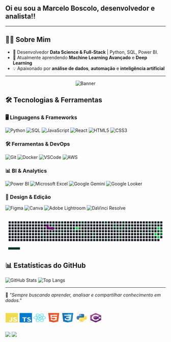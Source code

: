 ## Oi eu sou a Marcelo Boscolo, desenvolvedor e analista!!

---

## 👨‍💻 Sobre Mim
- 💼 Desenvolvedor **Data Science & Full-Stack** | Python, SQL, Power BI. 
- 🌱 Atualmente aprendendo **Machine Learning Avançado** e **Deep Learning**  
- 💡 Apaixonado por **análise de dados**, **automação** e **inteligência artificial**  

---
<div align="center">

![Banner](https://media.giphy.com/media/v1.Y2lkPTc5MGI3NjExOHA4NXVvNzNyYm1mM3JnbnQ5dmRxa2JhZXczYWYzMjhnNjR4Z3JjayZlcD12MV9naWZzX3NlYXJjaCZjdD1n/JUSwkiO1Eh5K43ruN0/giphy.gif)

</div>

## 🛠 Tecnologias & Ferramentas

### 🖥 Linguagens & Frameworks
![Python](https://img.shields.io/badge/Python-3776AB?style=flat&logo=python&logoColor=white)
![SQL](https://img.shields.io/badge/SQL-4479A1?style=flat&logo=mysql&logoColor=white)
![JavaScript](https://img.shields.io/badge/JavaScript-F7DF1E?style=flat&logo=javascript&logoColor=black)
![React](https://img.shields.io/badge/React-20232A?style=flat&logo=react&logoColor=61DAFB)
![HTML5](https://img.shields.io/badge/HTML5-E34F26?style=flat&logo=html5&logoColor=white)
![CSS3](https://img.shields.io/badge/CSS3-1572B6?style=flat&logo=css3&logoColor=white)

### 🛠 Ferramentas & DevOps
![Git](https://img.shields.io/badge/Git-F05032?style=flat&logo=git&logoColor=white)
![Docker](https://img.shields.io/badge/Docker-2496ED?style=flat&logo=docker&logoColor=white)
![VSCode](https://img.shields.io/badge/VS%20Code-007ACC?style=flat&logo=visualstudiocode&logoColor=white)
![AWS](https://img.shields.io/badge/AWS-232F3E?style=flat&logo=amazon-aws&logoColor=white)

### 📊 BI & Analytics
![Power BI](https://img.shields.io/badge/Power%20BI-F2C811?style=flat&logo=power-bi&logoColor=white)
![Microsoft Excel](https://img.shields.io/badge/Microsoft_Excel-217346?style=flat&logo=microsoft-excel&logoColor=white)
![Google Gemini](https://img.shields.io/badge/google%20gemini-8E75B2?style=flat&logo=google%20gemini&logoColor=white)
![Google Looker](https://img.shields.io/badge/Google%20Looker-4285F4?style=flat&logo=looker&logoColor=white)

### 🎨 Design & Edição
![Figma](https://img.shields.io/badge/Figma-%23F24E1E?style=flat&logo=figma&logoColor=white)
![Canva](https://img.shields.io/badge/Canva-%2300C4CC?style=flat&logo=Canva&logoColor=white)
![Adobe Lightroom](https://img.shields.io/badge/Adobe%20Lightroom-31A8FF?style=flat&logo=adobe-lightroom&logoColor=white)
![DaVinci Resolve](https://img.shields.io/badge/DaVinci_Resolve-000000?style=flat&logo=blackmagic-design&logoColor=white)

<div align="center">
  
  <svg viewBox="-16 -32 880 192" width="880" height="192" xmlns="http://www.w3.org/2000/svg"><desc>Generated with https://github.com/Platane/snk</desc><style>:root{--cb:#1b1f230a;--cs:purple;--ce:#161b22;--c0:#161b22;--c1:#01311f;--c2:#034525;--c3:#0f6d31;--c4:#00c647}.c{shape-rendering:geometricPrecision;fill:var(--ce);stroke-width:1px;stroke:var(--cb);animation:none 32900ms linear infinite;width:12px;height:12px}@keyframes c0{41.33%{fill:var(--c2)}41.35%,100%{fill:var(--ce)}}.c.c0{fill:var(--c2);animation-name:c0}@keyframes c1{4.25%{fill:var(--c1)}4.27%,100%{fill:var(--ce)}}.c.c1{fill:var(--c1);animation-name:c1}@keyframes c2{40.72%{fill:var(--c1)}40.74%,100%{fill:var(--ce)}}.c.c2{fill:var(--c1);animation-name:c2}@keyframes c3{4.55%{fill:var(--c1)}4.57%,100%{fill:var(--ce)}}.c.c3{fill:var(--c1);animation-name:c3}@keyframes c4{4.85%{fill:var(--c1)}4.87%,100%{fill:var(--ce)}}.c.c4{fill:var(--c1);animation-name:c4}@keyframes c5{5.16%{fill:var(--c1)}5.18%,100%{fill:var(--ce)}}.c.c5{fill:var(--c1);animation-name:c5}@keyframes c6{43.46%{fill:var(--c2)}43.48%,100%{fill:var(--ce)}}.c.c6{fill:var(--c2);animation-name:c6}@keyframes c7{5.77%{fill:var(--c1)}5.79%,100%{fill:var(--ce)}}.c.c7{fill:var(--c1);animation-name:c7}@keyframes c8{6.07%{fill:var(--c1)}6.09%,100%{fill:var(--ce)}}.c.c8{fill:var(--c1);animation-name:c8}@keyframes c9{6.98%{fill:var(--c1)}7%,100%{fill:var(--ce)}}.c.c9{fill:var(--c1);animation-name:c9}@keyframes ca{6.68%{fill:var(--c1)}6.7%,100%{fill:var(--ce)}}.c.ca{fill:var(--c1);animation-name:ca}@keyframes cb{8.2%{fill:var(--c1)}8.22%,100%{fill:var(--ce)}}.c.cb{fill:var(--c1);animation-name:cb}@keyframes cc{7.89%{fill:var(--c1)}7.91%,100%{fill:var(--ce)}}.c.cc{fill:var(--c1);animation-name:cc}@keyframes cd{7.28%{fill:var(--c1)}7.3%,100%{fill:var(--ce)}}.c.cd{fill:var(--c1);animation-name:cd}@keyframes ce{9.41%{fill:var(--c1)}9.43%,100%{fill:var(--ce)}}.c.ce{fill:var(--c1);animation-name:ce}@keyframes cf{10.02%{fill:var(--c1)}10.04%,100%{fill:var(--ce)}}.c.cf{fill:var(--c1);animation-name:cf}@keyframes cg{46.19%{fill:var(--c2)}46.21%,100%{fill:var(--ce)}}.c.cg{fill:var(--c2);animation-name:cg}@keyframes ch{72.33%{fill:var(--c4)}72.35%,100%{fill:var(--ce)}}.c.ch{fill:var(--c4);animation-name:ch}@keyframes ci{11.24%{fill:var(--c1)}11.26%,100%{fill:var(--ce)}}.c.ci{fill:var(--c1);animation-name:ci}@keyframes cj{72.03%{fill:var(--c3)}72.05%,100%{fill:var(--ce)}}.c.cj{fill:var(--c3);animation-name:cj}@keyframes ck{11.54%{fill:var(--c1)}11.56%,100%{fill:var(--ce)}}.c.ck{fill:var(--c1);animation-name:ck}@keyframes cl{12.76%{fill:var(--c1)}12.78%,100%{fill:var(--ce)}}.c.cl{fill:var(--c1);animation-name:cl}@keyframes cm{48.62%{fill:var(--c2)}48.64%,100%{fill:var(--ce)}}.c.cm{fill:var(--c2);animation-name:cm}@keyframes cn{14.58%{fill:var(--c1)}14.6%,100%{fill:var(--ce)}}.c.cn{fill:var(--c1);animation-name:cn}@keyframes co{15.19%{fill:var(--c1)}15.21%,100%{fill:var(--ce)}}.c.co{fill:var(--c1);animation-name:co}@keyframes cp{51.05%{fill:var(--c2)}51.07%,100%{fill:var(--ce)}}.c.cp{fill:var(--c2);animation-name:cp}@keyframes cq{16.1%{fill:var(--c1)}16.12%,100%{fill:var(--ce)}}.c.cq{fill:var(--c1);animation-name:cq}@keyframes cr{52.27%{fill:var(--c2)}52.29%,100%{fill:var(--ce)}}.c.cr{fill:var(--c2);animation-name:cr}@keyframes cs{17.92%{fill:var(--c1)}17.94%,100%{fill:var(--ce)}}.c.cs{fill:var(--c1);animation-name:cs}@keyframes ct{18.23%{fill:var(--c1)}18.25%,100%{fill:var(--ce)}}.c.ct{fill:var(--c1);animation-name:ct}@keyframes cu{18.53%{fill:var(--c1)}18.55%,100%{fill:var(--ce)}}.c.cu{fill:var(--c1);animation-name:cu}@keyframes cv{53.49%{fill:var(--c2)}53.51%,100%{fill:var(--ce)}}.c.cv{fill:var(--c2);animation-name:cv}@keyframes cw{54.09%{fill:var(--c2)}54.11%,100%{fill:var(--ce)}}.c.cw{fill:var(--c2);animation-name:cw}@keyframes cx{19.44%{fill:var(--c1)}19.46%,100%{fill:var(--ce)}}.c.cx{fill:var(--c1);animation-name:cx}@keyframes cy{19.14%{fill:var(--c1)}19.16%,100%{fill:var(--ce)}}.c.cy{fill:var(--c1);animation-name:cy}@keyframes cz{18.83%{fill:var(--c1)}18.85%,100%{fill:var(--ce)}}.c.cz{fill:var(--c1);animation-name:cz}@keyframes c10{20.66%{fill:var(--c1)}20.68%,100%{fill:var(--ce)}}.c.c10{fill:var(--c1);animation-name:c10}@keyframes c11{20.96%{fill:var(--c1)}20.98%,100%{fill:var(--ce)}}.c.c11{fill:var(--c1);animation-name:c11}@keyframes c12{22.18%{fill:var(--c1)}22.2%,100%{fill:var(--ce)}}.c.c12{fill:var(--c1);animation-name:c12}@keyframes c13{56.83%{fill:var(--c2)}56.85%,100%{fill:var(--ce)}}.c.c13{fill:var(--c2);animation-name:c13}@keyframes c14{58.35%{fill:var(--c2)}58.37%,100%{fill:var(--ce)}}.c.c14{fill:var(--c2);animation-name:c14}@keyframes c15{23.09%{fill:var(--c1)}23.11%,100%{fill:var(--ce)}}.c.c15{fill:var(--c1);animation-name:c15}@keyframes c16{23.39%{fill:var(--c1)}23.41%,100%{fill:var(--ce)}}.c.c16{fill:var(--c1);animation-name:c16}@keyframes c17{81.15%{fill:var(--c4)}81.17%,100%{fill:var(--ce)}}.c.c17{fill:var(--c4);animation-name:c17}@keyframes c18{24.31%{fill:var(--c1)}24.33%,100%{fill:var(--ce)}}.c.c18{fill:var(--c1);animation-name:c18}@keyframes c19{27.04%{fill:var(--c1)}27.06%,100%{fill:var(--ce)}}.c.c19{fill:var(--c1);animation-name:c19}@keyframes c1a{83.27%{fill:var(--c4)}83.29%,100%{fill:var(--ce)}}.c.c1a{fill:var(--c4);animation-name:c1a}@keyframes c1b{62.3%{fill:var(--c2)}62.32%,100%{fill:var(--ce)}}.c.c1b{fill:var(--c2);animation-name:c1b}@keyframes c1c{62.6%{fill:var(--c2)}62.62%,100%{fill:var(--ce)}}.c.c1c{fill:var(--c2);animation-name:c1c}@keyframes c1d{81.75%{fill:var(--c4)}81.77%,100%{fill:var(--ce)}}.c.c1d{fill:var(--c4);animation-name:c1d}@keyframes c1e{59.87%{fill:var(--c2)}59.89%,100%{fill:var(--ce)}}.c.c1e{fill:var(--c2);animation-name:c1e}@keyframes c1f{63.21%{fill:var(--c3)}63.23%,100%{fill:var(--ce)}}.c.c1f{fill:var(--c3);animation-name:c1f}@keyframes c1g{62.91%{fill:var(--c3)}62.93%,100%{fill:var(--ce)}}.c.c1g{fill:var(--c3);animation-name:c1g}.u{transform-origin:0 0;transform:scale(0,1);animation:none linear 32900ms infinite}@keyframes u0{4.25%{transform:scale(0.000,1)}4.27%,4.55%{transform:scale(0.030,1)}4.57%,4.85%{transform:scale(0.061,1)}4.87%,5.16%{transform:scale(0.091,1)}5.18%,5.77%{transform:scale(0.121,1)}5.79%,6.07%{transform:scale(0.152,1)}6.09%,6.68%{transform:scale(0.182,1)}6.7%,6.98%{transform:scale(0.212,1)}7%,7.28%{transform:scale(0.242,1)}7.3%,7.89%{transform:scale(0.273,1)}7.91%,8.2%{transform:scale(0.303,1)}8.22%,9.41%{transform:scale(0.333,1)}9.43%,10.02%{transform:scale(0.364,1)}10.04%,11.24%{transform:scale(0.394,1)}11.26%,11.54%{transform:scale(0.424,1)}11.56%,12.76%{transform:scale(0.455,1)}12.78%,14.58%{transform:scale(0.485,1)}14.6%,15.19%{transform:scale(0.515,1)}15.21%,16.1%{transform:scale(0.545,1)}16.12%,17.92%{transform:scale(0.576,1)}17.94%,18.23%{transform:scale(0.606,1)}18.25%,18.53%{transform:scale(0.636,1)}18.55%,18.83%{transform:scale(0.667,1)}18.85%,19.14%{transform:scale(0.697,1)}19.16%,19.44%{transform:scale(0.727,1)}19.46%,20.66%{transform:scale(0.758,1)}20.68%,20.96%{transform:scale(0.788,1)}20.98%,22.18%{transform:scale(0.818,1)}22.2%,23.09%{transform:scale(0.848,1)}23.11%,23.39%{transform:scale(0.879,1)}23.41%,24.31%{transform:scale(0.909,1)}24.33%,27.04%{transform:scale(0.939,1)}27.06%,40.72%{transform:scale(0.970,1)}40.74%,100%{transform:scale(1.000,1)}}.u.u0{fill:var(--c1);animation-name:u0;transform-origin:0.0px 0}@keyframes u1{41.33%{transform:scale(0.000,1)}41.35%,43.46%{transform:scale(0.077,1)}43.48%,46.19%{transform:scale(0.154,1)}46.21%,48.62%{transform:scale(0.231,1)}48.64%,51.05%{transform:scale(0.308,1)}51.07%,52.27%{transform:scale(0.385,1)}52.29%,53.49%{transform:scale(0.462,1)}53.51%,54.09%{transform:scale(0.538,1)}54.11%,56.83%{transform:scale(0.615,1)}56.85%,58.35%{transform:scale(0.692,1)}58.37%,59.87%{transform:scale(0.769,1)}59.89%,62.3%{transform:scale(0.846,1)}62.32%,62.6%{transform:scale(0.923,1)}62.62%,100%{transform:scale(1.000,1)}}.u.u1{fill:var(--c2);animation-name:u1;transform-origin:528.0px 0}@keyframes u2{62.91%{transform:scale(0.000,1)}62.93%,63.21%{transform:scale(0.333,1)}63.23%,72.03%{transform:scale(0.667,1)}72.05%,100%{transform:scale(1.000,1)}}.u.u2{fill:var(--c3);animation-name:u2;transform-origin:736.0px 0}@keyframes u3{72.33%{transform:scale(0.000,1)}72.35%,81.15%{transform:scale(0.250,1)}81.17%,81.75%{transform:scale(0.500,1)}81.77%,83.27%{transform:scale(0.750,1)}83.29%,100%{transform:scale(1.000,1)}}.u.u3{fill:var(--c4);animation-name:u3;transform-origin:784.0px 0}.s{shape-rendering:geometricPrecision;fill:var(--cs);animation:none linear 32900ms infinite}@keyframes s0{0%,99.7%{transform:translate(0px,-16px)}0.3%{transform:translate(0px,0px)}3.95%{transform:translate(192px,0px)}4.26%{transform:translate(192px,16px)}4.56%{transform:translate(208px,16px)}4.86%{transform:translate(208px,32px)}5.47%{transform:translate(240px,32px)}6.08%,42.55%{transform:translate(240px,64px)}6.69%{transform:translate(272px,64px)}6.99%{transform:translate(272px,48px)}7.29%{transform:translate(288px,48px)}8.21%{transform:translate(288px,0px)}8.81%{transform:translate(320px,0px)}9.42%{transform:translate(320px,32px)}10.03%{transform:translate(352px,32px)}10.33%,45.59%{transform:translate(352px,16px)}10.94%{transform:translate(384px,16px)}11.25%{transform:translate(384px,0px)}11.55%{transform:translate(400px,0px)}12.77%{transform:translate(400px,64px)}13.68%{transform:translate(448px,64px)}13.98%{transform:translate(448px,80px)}14.29%{transform:translate(464px,80px)}14.59%{transform:translate(464px,96px)}16.72%{transform:translate(576px,96px)}17.93%{transform:translate(576px,32px)}18.84%{transform:translate(624px,32px)}19.45%{transform:translate(624px,0px)}20.06%{transform:translate(656px,0px)}20.67%{transform:translate(656px,32px)}21.88%{transform:translate(720px,32px)}22.19%{transform:translate(720px,48px)}23.4%,25.84%{transform:translate(784px,48px)}24.01%{transform:translate(784px,80px)}24.32%{transform:translate(800px,80px)}24.62%{transform:translate(800px,96px)}24.92%{transform:translate(784px,96px)}26.14%,62.01%,63.83%,80.85%{transform:translate(800px,48px)}26.75%,61.4%{transform:translate(800px,16px)}27.05%{transform:translate(816px,16px)}27.36%{transform:translate(816px,0px)}32.52%{transform:translate(544px,0px)}32.83%{transform:translate(544px,16px)}38.3%{transform:translate(256px,16px)}38.6%{transform:translate(256px,32px)}39.82%{transform:translate(192px,32px)}40.73%{transform:translate(192px,80px)}41.03%{transform:translate(176px,80px)}41.34%{transform:translate(176px,64px)}43.47%{transform:translate(240px,16px)}46.2%{transform:translate(352px,48px)}48.33%{transform:translate(464px,48px)}48.63%{transform:translate(464px,64px)}49.85%{transform:translate(528px,64px)}51.06%{transform:translate(528px,0px)}51.98%{transform:translate(576px,0px)}52.28%{transform:translate(576px,16px)}52.89%{transform:translate(608px,16px)}54.1%{transform:translate(608px,80px)}56.53%{transform:translate(736px,80px)}56.84%{transform:translate(736px,64px)}57.45%{transform:translate(768px,64px)}58.36%{transform:translate(768px,16px)}59.57%{transform:translate(832px,16px)}59.88%,82.98%{transform:translate(832px,32px)}60.18%{transform:translate(848px,32px)}60.49%{transform:translate(848px,16px)}62.31%{transform:translate(816px,48px)}62.61%,81.46%{transform:translate(816px,64px)}62.92%{transform:translate(832px,64px)}63.22%{transform:translate(832px,48px)}64.13%{transform:translate(800px,32px)}72.34%{transform:translate(368px,32px)}72.64%{transform:translate(368px,48px)}81.16%{transform:translate(800px,64px)}81.76%{transform:translate(816px,80px)}82.07%{transform:translate(832px,80px)}97.57%{transform:translate(64px,32px)}97.87%{transform:translate(64px,16px)}98.18%{transform:translate(48px,16px)}98.78%{transform:translate(48px,-16px)}}.s.s0{transform:translate(0px,-16px);animation-name:s0}@keyframes s1{0%,99.7%{transform:translate(16px,-16px)}0.3%{transform:translate(0px,-16px)}0.61%{transform:translate(0px,0px)}4.26%{transform:translate(192px,0px)}4.56%{transform:translate(192px,16px)}4.86%{transform:translate(208px,16px)}5.17%{transform:translate(208px,32px)}5.78%{transform:translate(240px,32px)}6.38%,42.86%{transform:translate(240px,64px)}6.99%{transform:translate(272px,64px)}7.29%{transform:translate(272px,48px)}7.6%{transform:translate(288px,48px)}8.51%{transform:translate(288px,0px)}9.12%{transform:translate(320px,0px)}9.73%{transform:translate(320px,32px)}10.33%{transform:translate(352px,32px)}10.64%,45.9%{transform:translate(352px,16px)}11.25%{transform:translate(384px,16px)}11.55%{transform:translate(384px,0px)}11.85%{transform:translate(400px,0px)}13.07%{transform:translate(400px,64px)}13.98%{transform:translate(448px,64px)}14.29%{transform:translate(448px,80px)}14.59%{transform:translate(464px,80px)}14.89%{transform:translate(464px,96px)}17.02%{transform:translate(576px,96px)}18.24%{transform:translate(576px,32px)}19.15%{transform:translate(624px,32px)}19.76%{transform:translate(624px,0px)}20.36%{transform:translate(656px,0px)}20.97%{transform:translate(656px,32px)}22.19%{transform:translate(720px,32px)}22.49%{transform:translate(720px,48px)}23.71%,26.14%{transform:translate(784px,48px)}24.32%{transform:translate(784px,80px)}24.62%{transform:translate(800px,80px)}24.92%{transform:translate(800px,96px)}25.23%{transform:translate(784px,96px)}26.44%,62.31%,64.13%,81.16%{transform:translate(800px,48px)}27.05%,61.7%{transform:translate(800px,16px)}27.36%{transform:translate(816px,16px)}27.66%{transform:translate(816px,0px)}32.83%{transform:translate(544px,0px)}33.13%{transform:translate(544px,16px)}38.6%{transform:translate(256px,16px)}38.91%{transform:translate(256px,32px)}40.12%{transform:translate(192px,32px)}41.03%{transform:translate(192px,80px)}41.34%{transform:translate(176px,80px)}41.64%{transform:translate(176px,64px)}43.77%{transform:translate(240px,16px)}46.5%{transform:translate(352px,48px)}48.63%{transform:translate(464px,48px)}48.94%{transform:translate(464px,64px)}50.15%{transform:translate(528px,64px)}51.37%{transform:translate(528px,0px)}52.28%{transform:translate(576px,0px)}52.58%{transform:translate(576px,16px)}53.19%{transform:translate(608px,16px)}54.41%{transform:translate(608px,80px)}56.84%{transform:translate(736px,80px)}57.14%{transform:translate(736px,64px)}57.75%{transform:translate(768px,64px)}58.66%{transform:translate(768px,16px)}59.88%{transform:translate(832px,16px)}60.18%,83.28%{transform:translate(832px,32px)}60.49%{transform:translate(848px,32px)}60.79%{transform:translate(848px,16px)}62.61%{transform:translate(816px,48px)}62.92%,81.76%{transform:translate(816px,64px)}63.22%{transform:translate(832px,64px)}63.53%{transform:translate(832px,48px)}64.44%{transform:translate(800px,32px)}72.64%{transform:translate(368px,32px)}72.95%{transform:translate(368px,48px)}81.46%{transform:translate(800px,64px)}82.07%{transform:translate(816px,80px)}82.37%{transform:translate(832px,80px)}97.87%{transform:translate(64px,32px)}98.18%{transform:translate(64px,16px)}98.48%{transform:translate(48px,16px)}99.09%{transform:translate(48px,-16px)}}.s.s1{transform:translate(16px,-16px);animation-name:s1}@keyframes s2{0%,99.7%{transform:translate(32px,-16px)}0.61%{transform:translate(0px,-16px)}0.91%{transform:translate(0px,0px)}4.56%{transform:translate(192px,0px)}4.86%{transform:translate(192px,16px)}5.17%{transform:translate(208px,16px)}5.47%{transform:translate(208px,32px)}6.08%{transform:translate(240px,32px)}6.69%,43.16%{transform:translate(240px,64px)}7.29%{transform:translate(272px,64px)}7.6%{transform:translate(272px,48px)}7.9%{transform:translate(288px,48px)}8.81%{transform:translate(288px,0px)}9.42%{transform:translate(320px,0px)}10.03%{transform:translate(320px,32px)}10.64%{transform:translate(352px,32px)}10.94%,46.2%{transform:translate(352px,16px)}11.55%{transform:translate(384px,16px)}11.85%{transform:translate(384px,0px)}12.16%{transform:translate(400px,0px)}13.37%{transform:translate(400px,64px)}14.29%{transform:translate(448px,64px)}14.59%{transform:translate(448px,80px)}14.89%{transform:translate(464px,80px)}15.2%{transform:translate(464px,96px)}17.33%{transform:translate(576px,96px)}18.54%{transform:translate(576px,32px)}19.45%{transform:translate(624px,32px)}20.06%{transform:translate(624px,0px)}20.67%{transform:translate(656px,0px)}21.28%{transform:translate(656px,32px)}22.49%{transform:translate(720px,32px)}22.8%{transform:translate(720px,48px)}24.01%,26.44%{transform:translate(784px,48px)}24.62%{transform:translate(784px,80px)}24.92%{transform:translate(800px,80px)}25.23%{transform:translate(800px,96px)}25.53%{transform:translate(784px,96px)}26.75%,62.61%,64.44%,81.46%{transform:translate(800px,48px)}27.36%,62.01%{transform:translate(800px,16px)}27.66%{transform:translate(816px,16px)}27.96%{transform:translate(816px,0px)}33.13%{transform:translate(544px,0px)}33.43%{transform:translate(544px,16px)}38.91%{transform:translate(256px,16px)}39.21%{transform:translate(256px,32px)}40.43%{transform:translate(192px,32px)}41.34%{transform:translate(192px,80px)}41.64%{transform:translate(176px,80px)}41.95%{transform:translate(176px,64px)}44.07%{transform:translate(240px,16px)}46.81%{transform:translate(352px,48px)}48.94%{transform:translate(464px,48px)}49.24%{transform:translate(464px,64px)}50.46%{transform:translate(528px,64px)}51.67%{transform:translate(528px,0px)}52.58%{transform:translate(576px,0px)}52.89%{transform:translate(576px,16px)}53.5%{transform:translate(608px,16px)}54.71%{transform:translate(608px,80px)}57.14%{transform:translate(736px,80px)}57.45%{transform:translate(736px,64px)}58.05%{transform:translate(768px,64px)}58.97%{transform:translate(768px,16px)}60.18%{transform:translate(832px,16px)}60.49%,83.59%{transform:translate(832px,32px)}60.79%{transform:translate(848px,32px)}61.09%{transform:translate(848px,16px)}62.92%{transform:translate(816px,48px)}63.22%,82.07%{transform:translate(816px,64px)}63.53%{transform:translate(832px,64px)}63.83%{transform:translate(832px,48px)}64.74%{transform:translate(800px,32px)}72.95%{transform:translate(368px,32px)}73.25%{transform:translate(368px,48px)}81.76%{transform:translate(800px,64px)}82.37%{transform:translate(816px,80px)}82.67%{transform:translate(832px,80px)}98.18%{transform:translate(64px,32px)}98.48%{transform:translate(64px,16px)}98.78%{transform:translate(48px,16px)}99.39%{transform:translate(48px,-16px)}}.s.s2{transform:translate(32px,-16px);animation-name:s2}@keyframes s3{0%,99.7%{transform:translate(48px,-16px)}0.91%{transform:translate(0px,-16px)}1.22%{transform:translate(0px,0px)}4.86%{transform:translate(192px,0px)}5.17%{transform:translate(192px,16px)}5.47%{transform:translate(208px,16px)}5.78%{transform:translate(208px,32px)}6.38%{transform:translate(240px,32px)}6.99%,43.47%{transform:translate(240px,64px)}7.6%{transform:translate(272px,64px)}7.9%{transform:translate(272px,48px)}8.21%{transform:translate(288px,48px)}9.12%{transform:translate(288px,0px)}9.73%{transform:translate(320px,0px)}10.33%{transform:translate(320px,32px)}10.94%{transform:translate(352px,32px)}11.25%,46.5%{transform:translate(352px,16px)}11.85%{transform:translate(384px,16px)}12.16%{transform:translate(384px,0px)}12.46%{transform:translate(400px,0px)}13.68%{transform:translate(400px,64px)}14.59%{transform:translate(448px,64px)}14.89%{transform:translate(448px,80px)}15.2%{transform:translate(464px,80px)}15.5%{transform:translate(464px,96px)}17.63%{transform:translate(576px,96px)}18.84%{transform:translate(576px,32px)}19.76%{transform:translate(624px,32px)}20.36%{transform:translate(624px,0px)}20.97%{transform:translate(656px,0px)}21.58%{transform:translate(656px,32px)}22.8%{transform:translate(720px,32px)}23.1%{transform:translate(720px,48px)}24.32%,26.75%{transform:translate(784px,48px)}24.92%{transform:translate(784px,80px)}25.23%{transform:translate(800px,80px)}25.53%{transform:translate(800px,96px)}25.84%{transform:translate(784px,96px)}27.05%,62.92%,64.74%,81.76%{transform:translate(800px,48px)}27.66%,62.31%{transform:translate(800px,16px)}27.96%{transform:translate(816px,16px)}28.27%{transform:translate(816px,0px)}33.43%{transform:translate(544px,0px)}33.74%{transform:translate(544px,16px)}39.21%{transform:translate(256px,16px)}39.51%{transform:translate(256px,32px)}40.73%{transform:translate(192px,32px)}41.64%{transform:translate(192px,80px)}41.95%{transform:translate(176px,80px)}42.25%{transform:translate(176px,64px)}44.38%{transform:translate(240px,16px)}47.11%{transform:translate(352px,48px)}49.24%{transform:translate(464px,48px)}49.54%{transform:translate(464px,64px)}50.76%{transform:translate(528px,64px)}51.98%{transform:translate(528px,0px)}52.89%{transform:translate(576px,0px)}53.19%{transform:translate(576px,16px)}53.8%{transform:translate(608px,16px)}55.02%{transform:translate(608px,80px)}57.45%{transform:translate(736px,80px)}57.75%{transform:translate(736px,64px)}58.36%{transform:translate(768px,64px)}59.27%{transform:translate(768px,16px)}60.49%{transform:translate(832px,16px)}60.79%,83.89%{transform:translate(832px,32px)}61.09%{transform:translate(848px,32px)}61.4%{transform:translate(848px,16px)}63.22%{transform:translate(816px,48px)}63.53%,82.37%{transform:translate(816px,64px)}63.83%{transform:translate(832px,64px)}64.13%{transform:translate(832px,48px)}65.05%{transform:translate(800px,32px)}73.25%{transform:translate(368px,32px)}73.56%{transform:translate(368px,48px)}82.07%{transform:translate(800px,64px)}82.67%{transform:translate(816px,80px)}82.98%{transform:translate(832px,80px)}98.48%{transform:translate(64px,32px)}98.78%{transform:translate(64px,16px)}99.09%{transform:translate(48px,16px)}}.s.s3{transform:translate(48px,-16px);animation-name:s3}</style><rect class="c" x="2" y="2" rx="2" ry="2"/><rect class="c" x="2" y="18" rx="2" ry="2"/><rect class="c" x="2" y="34" rx="2" ry="2"/><rect class="c" x="2" y="50" rx="2" ry="2"/><rect class="c" x="2" y="66" rx="2" ry="2"/><rect class="c" x="2" y="82" rx="2" ry="2"/><rect class="c" x="2" y="98" rx="2" ry="2"/><rect class="c" x="18" y="2" rx="2" ry="2"/><rect class="c" x="18" y="18" rx="2" ry="2"/><rect class="c" x="18" y="34" rx="2" ry="2"/><rect class="c" x="18" y="50" rx="2" ry="2"/><rect class="c" x="18" y="66" rx="2" ry="2"/><rect class="c" x="18" y="82" rx="2" ry="2"/><rect class="c" x="18" y="98" rx="2" ry="2"/><rect class="c" x="34" y="2" rx="2" ry="2"/><rect class="c" x="34" y="18" rx="2" ry="2"/><rect class="c" x="34" y="34" rx="2" ry="2"/><rect class="c" x="34" y="50" rx="2" ry="2"/><rect class="c" x="34" y="66" rx="2" ry="2"/><rect class="c" x="34" y="82" rx="2" ry="2"/><rect class="c" x="34" y="98" rx="2" ry="2"/><rect class="c" x="50" y="2" rx="2" ry="2"/><rect class="c" x="50" y="18" rx="2" ry="2"/><rect class="c" x="50" y="34" rx="2" ry="2"/><rect class="c" x="50" y="50" rx="2" ry="2"/><rect class="c" x="50" y="66" rx="2" ry="2"/><rect class="c" x="50" y="82" rx="2" ry="2"/><rect class="c" x="50" y="98" rx="2" ry="2"/><rect class="c" x="66" y="2" rx="2" ry="2"/><rect class="c" x="66" y="18" rx="2" ry="2"/><rect class="c" x="66" y="34" rx="2" ry="2"/><rect class="c" x="66" y="50" rx="2" ry="2"/><rect class="c" x="66" y="66" rx="2" ry="2"/><rect class="c" x="66" y="82" rx="2" ry="2"/><rect class="c" x="66" y="98" rx="2" ry="2"/><rect class="c" x="82" y="2" rx="2" ry="2"/><rect class="c" x="82" y="18" rx="2" ry="2"/><rect class="c" x="82" y="34" rx="2" ry="2"/><rect class="c" x="82" y="50" rx="2" ry="2"/><rect class="c" x="82" y="66" rx="2" ry="2"/><rect class="c" x="82" y="82" rx="2" ry="2"/><rect class="c" x="82" y="98" rx="2" ry="2"/><rect class="c" x="98" y="2" rx="2" ry="2"/><rect class="c" x="98" y="18" rx="2" ry="2"/><rect class="c" x="98" y="34" rx="2" ry="2"/><rect class="c" x="98" y="50" rx="2" ry="2"/><rect class="c" x="98" y="66" rx="2" ry="2"/><rect class="c" x="98" y="82" rx="2" ry="2"/><rect class="c" x="98" y="98" rx="2" ry="2"/><rect class="c" x="114" y="2" rx="2" ry="2"/><rect class="c" x="114" y="18" rx="2" ry="2"/><rect class="c" x="114" y="34" rx="2" ry="2"/><rect class="c" x="114" y="50" rx="2" ry="2"/><rect class="c" x="114" y="66" rx="2" ry="2"/><rect class="c" x="114" y="82" rx="2" ry="2"/><rect class="c" x="114" y="98" rx="2" ry="2"/><rect class="c" x="130" y="2" rx="2" ry="2"/><rect class="c" x="130" y="18" rx="2" ry="2"/><rect class="c" x="130" y="34" rx="2" ry="2"/><rect class="c" x="130" y="50" rx="2" ry="2"/><rect class="c" x="130" y="66" rx="2" ry="2"/><rect class="c" x="130" y="82" rx="2" ry="2"/><rect class="c" x="130" y="98" rx="2" ry="2"/><rect class="c" x="146" y="2" rx="2" ry="2"/><rect class="c" x="146" y="18" rx="2" ry="2"/><rect class="c" x="146" y="34" rx="2" ry="2"/><rect class="c" x="146" y="50" rx="2" ry="2"/><rect class="c" x="146" y="66" rx="2" ry="2"/><rect class="c" x="146" y="82" rx="2" ry="2"/><rect class="c" x="146" y="98" rx="2" ry="2"/><rect class="c" x="162" y="2" rx="2" ry="2"/><rect class="c" x="162" y="18" rx="2" ry="2"/><rect class="c" x="162" y="34" rx="2" ry="2"/><rect class="c" x="162" y="50" rx="2" ry="2"/><rect class="c" x="162" y="66" rx="2" ry="2"/><rect class="c" x="162" y="82" rx="2" ry="2"/><rect class="c" x="162" y="98" rx="2" ry="2"/><rect class="c" x="178" y="2" rx="2" ry="2"/><rect class="c" x="178" y="18" rx="2" ry="2"/><rect class="c" x="178" y="34" rx="2" ry="2"/><rect class="c" x="178" y="50" rx="2" ry="2"/><rect class="c c0" x="178" y="66" rx="2" ry="2"/><rect class="c" x="178" y="82" rx="2" ry="2"/><rect class="c" x="178" y="98" rx="2" ry="2"/><rect class="c" x="194" y="2" rx="2" ry="2"/><rect class="c c1" x="194" y="18" rx="2" ry="2"/><rect class="c" x="194" y="34" rx="2" ry="2"/><rect class="c" x="194" y="50" rx="2" ry="2"/><rect class="c" x="194" y="66" rx="2" ry="2"/><rect class="c c2" x="194" y="82" rx="2" ry="2"/><rect class="c" x="194" y="98" rx="2" ry="2"/><rect class="c" x="210" y="2" rx="2" ry="2"/><rect class="c c3" x="210" y="18" rx="2" ry="2"/><rect class="c c4" x="210" y="34" rx="2" ry="2"/><rect class="c" x="210" y="50" rx="2" ry="2"/><rect class="c" x="210" y="66" rx="2" ry="2"/><rect class="c" x="210" y="82" rx="2" ry="2"/><rect class="c" x="210" y="98" rx="2" ry="2"/><rect class="c" x="226" y="2" rx="2" ry="2"/><rect class="c" x="226" y="18" rx="2" ry="2"/><rect class="c c5" x="226" y="34" rx="2" ry="2"/><rect class="c" x="226" y="50" rx="2" ry="2"/><rect class="c" x="226" y="66" rx="2" ry="2"/><rect class="c" x="226" y="82" rx="2" ry="2"/><rect class="c" x="226" y="98" rx="2" ry="2"/><rect class="c" x="242" y="2" rx="2" ry="2"/><rect class="c c6" x="242" y="18" rx="2" ry="2"/><rect class="c" x="242" y="34" rx="2" ry="2"/><rect class="c c7" x="242" y="50" rx="2" ry="2"/><rect class="c c8" x="242" y="66" rx="2" ry="2"/><rect class="c" x="242" y="82" rx="2" ry="2"/><rect class="c" x="242" y="98" rx="2" ry="2"/><rect class="c" x="258" y="2" rx="2" ry="2"/><rect class="c" x="258" y="18" rx="2" ry="2"/><rect class="c" x="258" y="34" rx="2" ry="2"/><rect class="c" x="258" y="50" rx="2" ry="2"/><rect class="c" x="258" y="66" rx="2" ry="2"/><rect class="c" x="258" y="82" rx="2" ry="2"/><rect class="c" x="258" y="98" rx="2" ry="2"/><rect class="c" x="274" y="2" rx="2" ry="2"/><rect class="c" x="274" y="18" rx="2" ry="2"/><rect class="c" x="274" y="34" rx="2" ry="2"/><rect class="c c9" x="274" y="50" rx="2" ry="2"/><rect class="c ca" x="274" y="66" rx="2" ry="2"/><rect class="c" x="274" y="82" rx="2" ry="2"/><rect class="c" x="274" y="98" rx="2" ry="2"/><rect class="c cb" x="290" y="2" rx="2" ry="2"/><rect class="c cc" x="290" y="18" rx="2" ry="2"/><rect class="c" x="290" y="34" rx="2" ry="2"/><rect class="c cd" x="290" y="50" rx="2" ry="2"/><rect class="c" x="290" y="66" rx="2" ry="2"/><rect class="c" x="290" y="82" rx="2" ry="2"/><rect class="c" x="290" y="98" rx="2" ry="2"/><rect class="c" x="306" y="2" rx="2" ry="2"/><rect class="c" x="306" y="18" rx="2" ry="2"/><rect class="c" x="306" y="34" rx="2" ry="2"/><rect class="c" x="306" y="50" rx="2" ry="2"/><rect class="c" x="306" y="66" rx="2" ry="2"/><rect class="c" x="306" y="82" rx="2" ry="2"/><rect class="c" x="306" y="98" rx="2" ry="2"/><rect class="c" x="322" y="2" rx="2" ry="2"/><rect class="c" x="322" y="18" rx="2" ry="2"/><rect class="c ce" x="322" y="34" rx="2" ry="2"/><rect class="c" x="322" y="50" rx="2" ry="2"/><rect class="c" x="322" y="66" rx="2" ry="2"/><rect class="c" x="322" y="82" rx="2" ry="2"/><rect class="c" x="322" y="98" rx="2" ry="2"/><rect class="c" x="338" y="2" rx="2" ry="2"/><rect class="c" x="338" y="18" rx="2" ry="2"/><rect class="c" x="338" y="34" rx="2" ry="2"/><rect class="c" x="338" y="50" rx="2" ry="2"/><rect class="c" x="338" y="66" rx="2" ry="2"/><rect class="c" x="338" y="82" rx="2" ry="2"/><rect class="c" x="338" y="98" rx="2" ry="2"/><rect class="c" x="354" y="2" rx="2" ry="2"/><rect class="c" x="354" y="18" rx="2" ry="2"/><rect class="c cf" x="354" y="34" rx="2" ry="2"/><rect class="c cg" x="354" y="50" rx="2" ry="2"/><rect class="c" x="354" y="66" rx="2" ry="2"/><rect class="c" x="354" y="82" rx="2" ry="2"/><rect class="c" x="354" y="98" rx="2" ry="2"/><rect class="c" x="370" y="2" rx="2" ry="2"/><rect class="c" x="370" y="18" rx="2" ry="2"/><rect class="c ch" x="370" y="34" rx="2" ry="2"/><rect class="c" x="370" y="50" rx="2" ry="2"/><rect class="c" x="370" y="66" rx="2" ry="2"/><rect class="c" x="370" y="82" rx="2" ry="2"/><rect class="c" x="370" y="98" rx="2" ry="2"/><rect class="c ci" x="386" y="2" rx="2" ry="2"/><rect class="c" x="386" y="18" rx="2" ry="2"/><rect class="c cj" x="386" y="34" rx="2" ry="2"/><rect class="c" x="386" y="50" rx="2" ry="2"/><rect class="c" x="386" y="66" rx="2" ry="2"/><rect class="c" x="386" y="82" rx="2" ry="2"/><rect class="c" x="386" y="98" rx="2" ry="2"/><rect class="c ck" x="402" y="2" rx="2" ry="2"/><rect class="c" x="402" y="18" rx="2" ry="2"/><rect class="c" x="402" y="34" rx="2" ry="2"/><rect class="c" x="402" y="50" rx="2" ry="2"/><rect class="c cl" x="402" y="66" rx="2" ry="2"/><rect class="c" x="402" y="82" rx="2" ry="2"/><rect class="c" x="402" y="98" rx="2" ry="2"/><rect class="c" x="418" y="2" rx="2" ry="2"/><rect class="c" x="418" y="18" rx="2" ry="2"/><rect class="c" x="418" y="34" rx="2" ry="2"/><rect class="c" x="418" y="50" rx="2" ry="2"/><rect class="c" x="418" y="66" rx="2" ry="2"/><rect class="c" x="418" y="82" rx="2" ry="2"/><rect class="c" x="418" y="98" rx="2" ry="2"/><rect class="c" x="434" y="2" rx="2" ry="2"/><rect class="c" x="434" y="18" rx="2" ry="2"/><rect class="c" x="434" y="34" rx="2" ry="2"/><rect class="c" x="434" y="50" rx="2" ry="2"/><rect class="c" x="434" y="66" rx="2" ry="2"/><rect class="c" x="434" y="82" rx="2" ry="2"/><rect class="c" x="434" y="98" rx="2" ry="2"/><rect class="c" x="450" y="2" rx="2" ry="2"/><rect class="c" x="450" y="18" rx="2" ry="2"/><rect class="c" x="450" y="34" rx="2" ry="2"/><rect class="c" x="450" y="50" rx="2" ry="2"/><rect class="c" x="450" y="66" rx="2" ry="2"/><rect class="c" x="450" y="82" rx="2" ry="2"/><rect class="c" x="450" y="98" rx="2" ry="2"/><rect class="c" x="466" y="2" rx="2" ry="2"/><rect class="c" x="466" y="18" rx="2" ry="2"/><rect class="c" x="466" y="34" rx="2" ry="2"/><rect class="c" x="466" y="50" rx="2" ry="2"/><rect class="c cm" x="466" y="66" rx="2" ry="2"/><rect class="c" x="466" y="82" rx="2" ry="2"/><rect class="c cn" x="466" y="98" rx="2" ry="2"/><rect class="c" x="482" y="2" rx="2" ry="2"/><rect class="c" x="482" y="18" rx="2" ry="2"/><rect class="c" x="482" y="34" rx="2" ry="2"/><rect class="c" x="482" y="50" rx="2" ry="2"/><rect class="c" x="482" y="66" rx="2" ry="2"/><rect class="c" x="482" y="82" rx="2" ry="2"/><rect class="c" x="482" y="98" rx="2" ry="2"/><rect class="c" x="498" y="2" rx="2" ry="2"/><rect class="c" x="498" y="18" rx="2" ry="2"/><rect class="c" x="498" y="34" rx="2" ry="2"/><rect class="c" x="498" y="50" rx="2" ry="2"/><rect class="c" x="498" y="66" rx="2" ry="2"/><rect class="c" x="498" y="82" rx="2" ry="2"/><rect class="c co" x="498" y="98" rx="2" ry="2"/><rect class="c" x="514" y="2" rx="2" ry="2"/><rect class="c" x="514" y="18" rx="2" ry="2"/><rect class="c" x="514" y="34" rx="2" ry="2"/><rect class="c" x="514" y="50" rx="2" ry="2"/><rect class="c" x="514" y="66" rx="2" ry="2"/><rect class="c" x="514" y="82" rx="2" ry="2"/><rect class="c" x="514" y="98" rx="2" ry="2"/><rect class="c cp" x="530" y="2" rx="2" ry="2"/><rect class="c" x="530" y="18" rx="2" ry="2"/><rect class="c" x="530" y="34" rx="2" ry="2"/><rect class="c" x="530" y="50" rx="2" ry="2"/><rect class="c" x="530" y="66" rx="2" ry="2"/><rect class="c" x="530" y="82" rx="2" ry="2"/><rect class="c" x="530" y="98" rx="2" ry="2"/><rect class="c" x="546" y="2" rx="2" ry="2"/><rect class="c" x="546" y="18" rx="2" ry="2"/><rect class="c" x="546" y="34" rx="2" ry="2"/><rect class="c" x="546" y="50" rx="2" ry="2"/><rect class="c" x="546" y="66" rx="2" ry="2"/><rect class="c" x="546" y="82" rx="2" ry="2"/><rect class="c cq" x="546" y="98" rx="2" ry="2"/><rect class="c" x="562" y="2" rx="2" ry="2"/><rect class="c" x="562" y="18" rx="2" ry="2"/><rect class="c" x="562" y="34" rx="2" ry="2"/><rect class="c" x="562" y="50" rx="2" ry="2"/><rect class="c" x="562" y="66" rx="2" ry="2"/><rect class="c" x="562" y="82" rx="2" ry="2"/><rect class="c" x="562" y="98" rx="2" ry="2"/><rect class="c" x="578" y="2" rx="2" ry="2"/><rect class="c cr" x="578" y="18" rx="2" ry="2"/><rect class="c cs" x="578" y="34" rx="2" ry="2"/><rect class="c" x="578" y="50" rx="2" ry="2"/><rect class="c" x="578" y="66" rx="2" ry="2"/><rect class="c" x="578" y="82" rx="2" ry="2"/><rect class="c" x="578" y="98" rx="2" ry="2"/><rect class="c" x="594" y="2" rx="2" ry="2"/><rect class="c" x="594" y="18" rx="2" ry="2"/><rect class="c ct" x="594" y="34" rx="2" ry="2"/><rect class="c" x="594" y="50" rx="2" ry="2"/><rect class="c" x="594" y="66" rx="2" ry="2"/><rect class="c" x="594" y="82" rx="2" ry="2"/><rect class="c" x="594" y="98" rx="2" ry="2"/><rect class="c" x="610" y="2" rx="2" ry="2"/><rect class="c" x="610" y="18" rx="2" ry="2"/><rect class="c cu" x="610" y="34" rx="2" ry="2"/><rect class="c cv" x="610" y="50" rx="2" ry="2"/><rect class="c" x="610" y="66" rx="2" ry="2"/><rect class="c cw" x="610" y="82" rx="2" ry="2"/><rect class="c" x="610" y="98" rx="2" ry="2"/><rect class="c cx" x="626" y="2" rx="2" ry="2"/><rect class="c cy" x="626" y="18" rx="2" ry="2"/><rect class="c cz" x="626" y="34" rx="2" ry="2"/><rect class="c" x="626" y="50" rx="2" ry="2"/><rect class="c" x="626" y="66" rx="2" ry="2"/><rect class="c" x="626" y="82" rx="2" ry="2"/><rect class="c" x="626" y="98" rx="2" ry="2"/><rect class="c" x="642" y="2" rx="2" ry="2"/><rect class="c" x="642" y="18" rx="2" ry="2"/><rect class="c" x="642" y="34" rx="2" ry="2"/><rect class="c" x="642" y="50" rx="2" ry="2"/><rect class="c" x="642" y="66" rx="2" ry="2"/><rect class="c" x="642" y="82" rx="2" ry="2"/><rect class="c" x="642" y="98" rx="2" ry="2"/><rect class="c" x="658" y="2" rx="2" ry="2"/><rect class="c" x="658" y="18" rx="2" ry="2"/><rect class="c c10" x="658" y="34" rx="2" ry="2"/><rect class="c" x="658" y="50" rx="2" ry="2"/><rect class="c" x="658" y="66" rx="2" ry="2"/><rect class="c" x="658" y="82" rx="2" ry="2"/><rect class="c" x="658" y="98" rx="2" ry="2"/><rect class="c" x="674" y="2" rx="2" ry="2"/><rect class="c" x="674" y="18" rx="2" ry="2"/><rect class="c c11" x="674" y="34" rx="2" ry="2"/><rect class="c" x="674" y="50" rx="2" ry="2"/><rect class="c" x="674" y="66" rx="2" ry="2"/><rect class="c" x="674" y="82" rx="2" ry="2"/><rect class="c" x="674" y="98" rx="2" ry="2"/><rect class="c" x="690" y="2" rx="2" ry="2"/><rect class="c" x="690" y="18" rx="2" ry="2"/><rect class="c" x="690" y="34" rx="2" ry="2"/><rect class="c" x="690" y="50" rx="2" ry="2"/><rect class="c" x="690" y="66" rx="2" ry="2"/><rect class="c" x="690" y="82" rx="2" ry="2"/><rect class="c" x="690" y="98" rx="2" ry="2"/><rect class="c" x="706" y="2" rx="2" ry="2"/><rect class="c" x="706" y="18" rx="2" ry="2"/><rect class="c" x="706" y="34" rx="2" ry="2"/><rect class="c" x="706" y="50" rx="2" ry="2"/><rect class="c" x="706" y="66" rx="2" ry="2"/><rect class="c" x="706" y="82" rx="2" ry="2"/><rect class="c" x="706" y="98" rx="2" ry="2"/><rect class="c" x="722" y="2" rx="2" ry="2"/><rect class="c" x="722" y="18" rx="2" ry="2"/><rect class="c" x="722" y="34" rx="2" ry="2"/><rect class="c c12" x="722" y="50" rx="2" ry="2"/><rect class="c" x="722" y="66" rx="2" ry="2"/><rect class="c" x="722" y="82" rx="2" ry="2"/><rect class="c" x="722" y="98" rx="2" ry="2"/><rect class="c" x="738" y="2" rx="2" ry="2"/><rect class="c" x="738" y="18" rx="2" ry="2"/><rect class="c" x="738" y="34" rx="2" ry="2"/><rect class="c" x="738" y="50" rx="2" ry="2"/><rect class="c c13" x="738" y="66" rx="2" ry="2"/><rect class="c" x="738" y="82" rx="2" ry="2"/><rect class="c" x="738" y="98" rx="2" ry="2"/><rect class="c" x="754" y="2" rx="2" ry="2"/><rect class="c" x="754" y="18" rx="2" ry="2"/><rect class="c" x="754" y="34" rx="2" ry="2"/><rect class="c" x="754" y="50" rx="2" ry="2"/><rect class="c" x="754" y="66" rx="2" ry="2"/><rect class="c" x="754" y="82" rx="2" ry="2"/><rect class="c" x="754" y="98" rx="2" ry="2"/><rect class="c" x="770" y="2" rx="2" ry="2"/><rect class="c c14" x="770" y="18" rx="2" ry="2"/><rect class="c" x="770" y="34" rx="2" ry="2"/><rect class="c c15" x="770" y="50" rx="2" ry="2"/><rect class="c" x="770" y="66" rx="2" ry="2"/><rect class="c" x="770" y="82" rx="2" ry="2"/><rect class="c" x="770" y="98" rx="2" ry="2"/><rect class="c" x="786" y="2" rx="2" ry="2"/><rect class="c" x="786" y="18" rx="2" ry="2"/><rect class="c" x="786" y="34" rx="2" ry="2"/><rect class="c c16" x="786" y="50" rx="2" ry="2"/><rect class="c" x="786" y="66" rx="2" ry="2"/><rect class="c" x="786" y="82" rx="2" ry="2"/><rect class="c" x="786" y="98" rx="2" ry="2"/><rect class="c" x="802" y="2" rx="2" ry="2"/><rect class="c" x="802" y="18" rx="2" ry="2"/><rect class="c" x="802" y="34" rx="2" ry="2"/><rect class="c" x="802" y="50" rx="2" ry="2"/><rect class="c c17" x="802" y="66" rx="2" ry="2"/><rect class="c c18" x="802" y="82" rx="2" ry="2"/><rect class="c" x="802" y="98" rx="2" ry="2"/><rect class="c" x="818" y="2" rx="2" ry="2"/><rect class="c c19" x="818" y="18" rx="2" ry="2"/><rect class="c c1a" x="818" y="34" rx="2" ry="2"/><rect class="c c1b" x="818" y="50" rx="2" ry="2"/><rect class="c c1c" x="818" y="66" rx="2" ry="2"/><rect class="c c1d" x="818" y="82" rx="2" ry="2"/><rect class="c" x="818" y="98" rx="2" ry="2"/><rect class="c" x="834" y="2" rx="2" ry="2"/><rect class="c" x="834" y="18" rx="2" ry="2"/><rect class="c c1e" x="834" y="34" rx="2" ry="2"/><rect class="c c1f" x="834" y="50" rx="2" ry="2"/><rect class="c c1g" x="834" y="66" rx="2" ry="2"/><rect class="c" x="834" y="82" rx="2" ry="2"/><rect class="u u0" height="12" width="528.6" x="0.0" y="144"/><rect class="u u1" height="12" width="208.6" x="528.0" y="144"/><rect class="u u2" height="12" width="48.6" x="736.0" y="144"/><rect class="u u3" height="12" width="64.6" x="784.0" y="144"/><rect class="s s0" x="0.8" y="0.8" width="14.4" height="14.4" rx="4.5" ry="4.5"/><rect class="s s1" x="1.8" y="1.8" width="12.3" height="12.3" rx="4.1" ry="4.1"/><rect class="s s2" x="2.6" y="2.6" width="10.8" height="10.8" rx="3.6" ry="3.6"/><rect class="s s3" x="3.0" y="3.0" width="9.9" height="9.9" rx="3.3" ry="3.3"/></svg>
  
</div>

## 📊 Estatísticas do GitHub

![GitHub Stats](https://github-readme-stats.vercel.app/api?username=devmarceloboscolo&show_icons=true&theme=dracula)
![Top Langs](https://github-readme-stats.vercel.app/api/top-langs/?username=Devmarceloboscolo&layout=compact&theme=dracula)


---
💬 *"Sempre buscando aprender, analisar e compartilhar conhecimento em dados."*


<div style="display: inline_block"><br>
  <img align="center" alt="Marcelo-Js" height="30" width="40" src="https://raw.githubusercontent.com/devicons/devicon/master/icons/javascript/javascript-plain.svg">
  <img align="center" alt="Marcelo-Ts" height="30" width="40" src="https://raw.githubusercontent.com/devicons/devicon/master/icons/typescript/typescript-plain.svg">
  <img align="center" alt="Marcelo-React" height="30" width="40" src="https://raw.githubusercontent.com/devicons/devicon/master/icons/react/react-original.svg">
  <img align="center" alt="Marcelo-HTML" height="30" width="40" src="https://raw.githubusercontent.com/devicons/devicon/master/icons/html5/html5-original.svg">
  <img align="center" alt="Marcelo-CSS" height="30" width="40" src="https://raw.githubusercontent.com/devicons/devicon/master/icons/css3/css3-original.svg">
  <img align="center" alt="Marcelo-Python" height="30" width="40" src="https://raw.githubusercontent.com/devicons/devicon/master/icons/python/python-original.svg">
  <img align="center" alt="Marcelo-Csharp" height="30" width="40" src="https://raw.githubusercontent.com/devicons/devicon/master/icons/csharp/csharp-original.svg">
</div>
  
  ##
 
<div> 
  
  <a href = "mailto:marceloboscolo215@gmail.com"><img src="https://img.shields.io/badge/-Gmail-%23333?style=for-the-badge&logo=gmail&logoColor=white" target="_blank"></a>
  <a href="https://www.linkedin.com/in/marcelosantos-dados" target="_blank"><img src="https://img.shields.io/badge/-LinkedIn-%230077B5?style=for-the-badge&logo=linkedin&logoColor=white" target="_blank"></a> 
  
</div>
